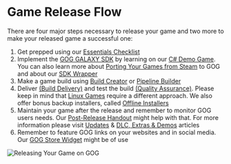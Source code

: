 # Game Release Flow

There are four major steps necessary to release your game and two more to make your released game a successful one:

1. Get prepped using our [Essentials Checklist](basic-game-assets.md)
2. Implement the [GOG GALAXY SDK](sdk.md) by learning on our [C# Demo Game](demo-desc-and-prerequisities.md). You can also learn more about [Porting Your Games from Steam](gog-and-steam.md) to GOG and about our [SDK Wrapper](steam-sdk-wrapper.md)
3. Make a game build using [Build Creator](bc-quick-start.md) or [Pipeline Builder](pb-quick-start.md)
4. Deliver [(Build Delivery)](build-delivery.md) and test the build [(Quality Assurance)](quality-assurance.md). Please keep in mind that [Linux Games](linux-guidelines.md) require a different approach. We also offer bonus backup installers, called [Offline Installers](offline-installers.md)
5. Maintain your game after the release and remember to monitor GOG users needs. Our [Post-Release Handout](https://devportal.gog.com/support/post-release-notes) might help with that. For more information please visit [Updates](updates.md) & [DLC, Extras & Demos](dlc-and-extras.md) articles
6. Remember to feature GOG links on your websites and in social media. Our [GOG Store Widget](gog-widget.md) might be of use

![Releasing Your Game on GOG](_assets/releasing-your-game-on-GOG.png)
